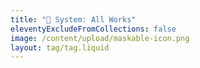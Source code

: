 ```yaml
---
title: "💜 System: All Works"
eleventyExcludeFromCollections: false
image: /content/upload/maskable-icon.png
layout: tag/tag.liquid
---
```

